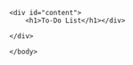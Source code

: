 <?php include ("top.php"); ?>

<body>
           
<?php include ("header.php"); 
      include ("nav.php"); ?>



    <div id="content">
        <h1>To-Do List</h1></div>

    </div>

<?php include ("footer.php"); ?>
        


    </body>
</html>
